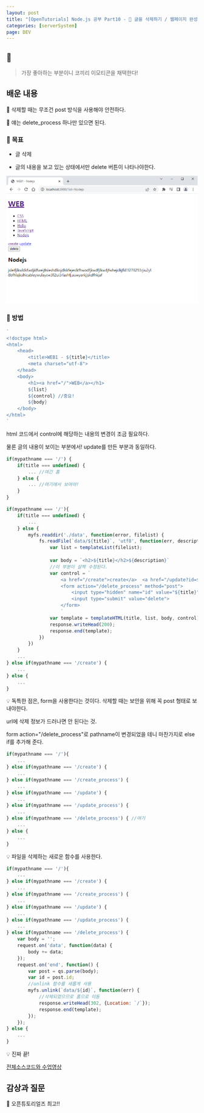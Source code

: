 ```yaml
---
layout: post
title: "[OpenTutorials] Node.js 공부 Part10 - 🐘 글을 삭제하기 / 웹페이지 완성"
categories: [serverSystem]
page: DEV
---
```


## 🐘

> 가장 좋아하는 부분이니 코끼리 이모티콘을 채택한다!

## 배운 내용

🐘 삭제할 때는 무조건 post 방식을 사용해야 안전하다.

🐘 얘는 delete_process 하나만 있으면 된다.

### 🐘 목표

- 글 삭제

- 글의 내용을 보고 있는 상태에서만 delete 버튼이 나타나야한다.

<img src='../attachment/230428/Capture3.PNG'>

### 🐘 방법

```js
`
<!doctype html>
<html>
    <head>
        <title>WEB1 - ${title}</title>
        <meta charset="utf-8">
    </head>
    <body>
        <h1><a href="/">WEB</a></h1>
        ${list}
        ${control} //중요!
        ${body}
    </body>
</html>
`
```
html 코드에서 control에 해당하는 내용의 변경이 조금 필요하다.

물론 글의 내용이 보이는 부분에서! update를 만든 부분과 동일하다.

```js
if(mypathname === '/') {
    if(title === undefined) {
        ... //여긴 홈
    } else {
        ... //여기에서 보여야!
    }
}
```

```js
if(mypathname === '/'){
    if(title === undefined) {
        ...
    } else {
        myfs.readdir('./data', function(error, filelist) {
            fs.readFile(`data/${title}`, 'utf8', function(err, description) {
                var list = templateList(filelist);

                var body = `<h2>${title}</h2>${description}`
                //이 부분이 살짝 수정된다.
                var control = `
                    <a href="/create">create</a>  <a href="/update?id=${title}">update</a>
                    <form action="/delete_process" method="post">
                        <input type="hidden" name="id" value="${title}">
                        <input type="submit" value="delete">
                    </form>
                    `
                var template = templateHTML(title, list, body, control);
                response.writeHead(200);
                response.end(template);
            })
        })
    }
    ...
} else if(mypathname === '/create') {
    ...
} else {
    ...
}
```

💡 독특한 점은, form을 사용한다는 것이다. 삭제할 때는 보안을 위해 꼭 post 형태로 보내야한다.

url에 삭제 정보가 드러나면 안 된다는 것.

form action="/delete_process"로 pathname이 변경되었을 테니 마찬가지로 else if를 추가해 준다.

```js
if(mypathname === '/'){
    ...
} else if(mypathname === '/create') {
    ...
} else if(mypathname === '/create_process') {
    ...
} else if(mypathname === '/update') {
    ...
} else if(mypathname === '/update_process') {
    ...
} else if(mypathname === '/delete_process') { //여기
    ...
} else {
    ...
}
```

💡 파일을 삭제하는 새로운 함수를 사용한다.

```js
if(mypathname === '/'){
    ...
} else if(mypathname === '/create') {
    ...
} else if(mypathname === '/create_process') {
    ...
} else if(mypathname === '/update') {
    ...
} else if(mypathname === '/update_process') {
    ...
} else if(mypathname === '/delete_process') {
    var body = '';
    request.on('data', function(data) {
        body += data;
    });
    request.on('end', function() {
        var post = qs.parse(body);
        var id = post.id;
        //unlink 함수를 새롭게 사용
        myfs.unlink(`data/${id}`, function(err) {
            //삭제되었으므로 홈으로 이동
            response.writeHead(302, {Location: `/`});
            response.end(template);
        });
    });
} else {
    ...
}
```

💡 진짜 끝!

[전체소스코드와 수업영상](https://opentutorials.org/course/3332/21142)

## 감상과 질문

🐘 오픈튜토리얼즈 최고!!